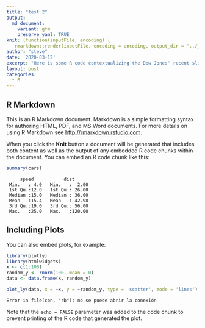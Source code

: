 ```yaml
---
title: "test 2"
output:
  md_document:
    variant: gfm
    preserve_yaml: TRUE
knit: (function(inputFile, encoding) {
   rmarkdown::render(inputFile, encoding = encoding, output_dir = "../_posts") })
author: "steve"
date: '2020-03-12'
excerpt: "Here is some R code contextualizing the Dow Jones' recent slide, because gallows humor is the only thing that keeps me warm at night."
layout: post
categories:
  - R
---
```




## R Markdown

This is an R Markdown document. Markdown is a simple formatting syntax for authoring HTML, PDF, and MS Word documents. For more details on using R Markdown see <http://rmarkdown.rstudio.com>.

When you click the **Knit** button a document will be generated that includes both content as well as the output of any embedded R code chunks within the document. You can embed an R code chunk like this:


```r
summary(cars)
```

```
     speed           dist       
 Min.   : 4.0   Min.   :  2.00  
 1st Qu.:12.0   1st Qu.: 26.00  
 Median :15.0   Median : 36.00  
 Mean   :15.4   Mean   : 42.98  
 3rd Qu.:19.0   3rd Qu.: 56.00  
 Max.   :25.0   Max.   :120.00  
```

## Including Plots

You can also embed plots, for example:


```r
library(plotly)
library(htmlwidgets)
x <- c(1:100)
random_y <- rnorm(100, mean = 0)
data <- data.frame(x, random_y)

plot_ly(data, x = ~x, y = ~random_y, type = 'scatter', mode = 'lines')
```

```
Error in file(con, "rb"): no se puede abrir la conexión
```

Note that the `echo = FALSE` parameter was added to the code chunk to prevent printing of the R code that generated the plot.


